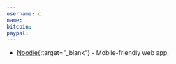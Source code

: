 ```yaml
---
username: c
name: 
bitcoin: 
paypal: 
---
```

    
* [Noodle](https://noodle.s3rv.com){:target="_blank"} - Mobile-friendly web app.


